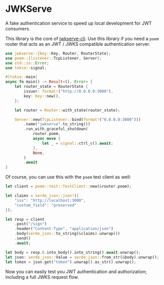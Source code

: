 # JWKServe

A fake authentication service to speed up local development for JWT consumers.

This library is the core of [jwkserve-cli](https://crates.io/crates/jwkserve-cli). Use this library if you need a `poem` router that acts as an JWT / JWKS compatible authentication server.

```rust
use jwkserve::{key::Key, Router, RouterState};
use poem::{listener::TcpListener, Server};
use std::io::Error;
use tokio::signal;

#[tokio::main]
async fn main() -> Result<(), Error> {
    let router_state = RouterState {
        issuer: format!("http://0.0.0.0:3000"),
        key: Key::new(),
    };

    let router = Router::with_state(router_state);

    Server::new(TcpListener::bind(format!("0.0.0.0:3000")))
        .name("jwkserve".to_string())
        .run_with_graceful_shutdown(
            router.poem,
            async move {
                let _ = signal::ctrl_c().await;
            },
            None,
        )
        .await
}
```

Of course, you can use this with the `poem` test client as well:

```rust
let client = poem::test::TestClient::new(&router.poem);

let claims = serde_json::json!({
    "iss": "http://localhost:3000",
    "custom_field": "preserved"
});

let resp = client
    .post("/sign")
    .header("Content-Type", "application/json")
    .body(serde_json::to_string(&claims).unwrap())
    .send()
    .await;

let body = resp.0.into_body().into_string().await.unwrap();
let json: serde_json::Value = serde_json::from_str(&body).unwrap();
let token = json.get("token").unwrap().as_str().unwrap();
```

Now you can easily test you JWT authentication and authorization; including a full JWKS request flow.
